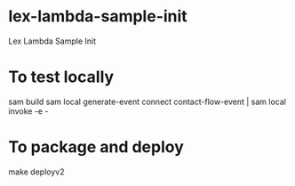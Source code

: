 # lex-lambda-sample-init
Lex Lambda Sample Init


# To test locally
sam build
sam local generate-event connect contact-flow-event | sam local invoke -e -


# To package and deploy
make deployv2